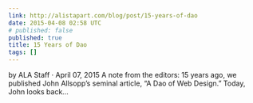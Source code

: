 ```yaml
---
link: http://alistapart.com/blog/post/15-years-of-dao
date: 2015-04-08 02:58 UTC
# published: false
published: true
title: 15 Years of Dao
tags: []
---
```


by ALA Staff · April 07, 2015
A note from the editors: 15 years ago, we published John Allsopp’s seminal article, “A Dao of Web Design.” Today, John looks back…
